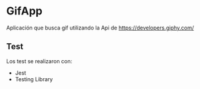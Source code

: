 # GifApp

Aplicación que busca gif utilizando la Api de https://developers.giphy.com/

## Test

Los test se realizaron con:

- Jest
- Testing Library
